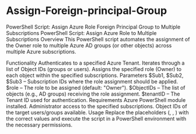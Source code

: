 # Assign-Foreign-principal-Group
PowerShell Script: Assign Azure Role Foreign Principal Group to Multiple Subscriptions
PowerShell Script: Assign Azure Role to Multiple Subscriptions
Overview
This PowerShell script automates the assignment of the Owner role to multiple Azure AD groups (or other objects) across multiple Azure subscriptions.

Functionality
Authenticates to a specified Azure Tenant.
Iterates through a list of Object IDs (groups or users).
Assigns the specified role (Owner) to each object within the specified subscriptions.
Parameters
$Sub1, $Sub2, $Sub3 – Subscription IDs where the role assignment should be applied.
$role – The role to be assigned (default: "Owner").
$ObjectIDs – The list of objects (e.g., AD groups) receiving the role assignment.
$tenantID – The Tenant ID used for authentication.
Requirements
Azure PowerShell module installed.
Administrator access to the specified subscriptions.
Object IDs of the target users/groups available.
Usage
Replace the placeholders (<Subscription ID>, <Object ID>, <Tenant ID>) with the correct values and execute the script in a PowerShell environment with the necessary permissions.
